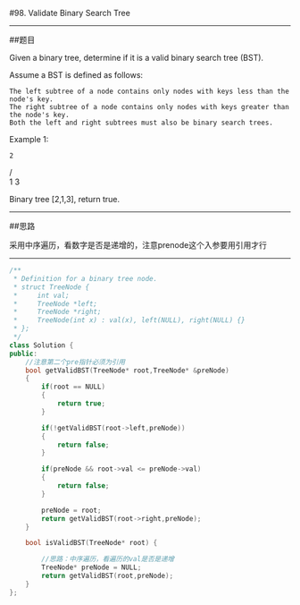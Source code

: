 #98. Validate Binary Search Tree

------

##题目

 Given a binary tree, determine if it is a valid binary search tree (BST).

Assume a BST is defined as follows:

    The left subtree of a node contains only nodes with keys less than the node's key.
    The right subtree of a node contains only nodes with keys greater than the node's key.
    Both the left and right subtrees must also be binary search trees.

Example 1:

    2
   / \
  1   3

Binary tree [2,1,3], return true.

------

##思路

采用中序遍历，看数字是否是递增的，注意prenode这个入参要用引用才行

------

```cpp
/**
 * Definition for a binary tree node.
 * struct TreeNode {
 *     int val;
 *     TreeNode *left;
 *     TreeNode *right;
 *     TreeNode(int x) : val(x), left(NULL), right(NULL) {}
 * };
 */
class Solution {
public:
    //注意第二个pre指针必须为引用
    bool getValidBST(TreeNode* root,TreeNode* &preNode)
    {
        if(root == NULL)
        {
            return true;
        }

        if(!getValidBST(root->left,preNode))
        {
            return false;
        }

        if(preNode && root->val <= preNode->val)
        {
            return false;
        }

        preNode = root;
        return getValidBST(root->right,preNode);
    }

    bool isValidBST(TreeNode* root) {

        //思路：中序遍历，看遍历的val是否是递增
        TreeNode* preNode = NULL;
        return getValidBST(root,preNode);
    }
};
```

